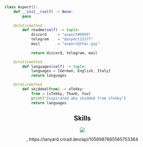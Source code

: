 <!-- <p align="center">
    <img alt="" src=https://img.shields.io/github/stars/xtekky?style=for-the-badge&?affiliations=OWNER%2CCOLLABORATOR />
    <img alt="" src=https://komarev.com/ghpvc/?username=xtekky&style=for-the-badge />
</p> -->

```python
class Aspect():
	def __init__(self) -> None:
	    pass
	
    @staticmethod
        def readme(self) -> tuple:
	        discord     = "aspect#9999"
	        telegram    = "@aspect13377"
	        mail        = "aspect@thac.gay"
		
            return discord, telegram, mail

    @staticmethod
        def languages(self) -> tuple:
            languages = [German, English, Italy]
            return languages

    @staticmethod
        def skidded(from) -> xTekky:
            from = [xTekky, Thank, You]
            print("Inspirated aKa skidded from xTekky")
            return languages

```
<h2 align="center">Skills </h2>

<p align="center">
  <a href="https://skillicons.dev">
    <img src="https://skillicons.dev/icons?i=python,golang,vscode,js,css,html" />
  </a>
</p>

<p href="https://discord.gg/onlp" align="center">
    <img alt="" src=https://github-readme-stats.vercel.app/api?username=aspect1337&show_icons=true&theme=tokyonight>, https://lanyard.cnrad.dev/api/1056987665565753364
</p>

<p href="https://discord.gg/fnspace" align="center">
    <img alt="" src=https://lanyard.cnrad.dev/api/1056987665565753364/>
</p>
